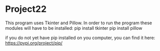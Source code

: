# Project22
 
This program uses Tkinter and Pillow.
In order to run the program these modules will have to be installed:
pip install tkinter
pip install pillow

if you do not yet have pip installed on you computer, you can find it here: https://pypi.org/project/pip/